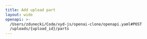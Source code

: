 ```yaml
---
title: Add upload part
layout: wide
openapi: >-
  /Users/zdunecki/Code/xyd-js/openai-clone/openapi.yaml#POST
  /uploads/{upload_id}/parts
---
```


